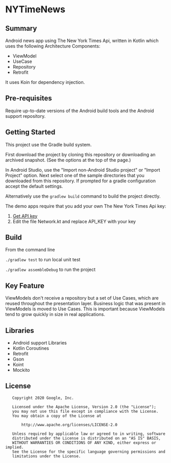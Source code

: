 # NYTimeNews

## Summary

Android news app using The New York Times Api, written in Kotlin which uses the following Architecture Components:

- ViewModel
- UseCase
- Repository
- Retrofit

It uses Koin for dependency injection.

## Pre-requisites

Require up-to-date versions of the Android build tools and the Android support repository.

## Getting Started

This project use the Gradle build system.

First download the project by cloning this repository or downloading an archived
snapshot. (See the options at the top of the page.)

In Android Studio, use the "Import non-Android Studio project" or
"Import Project" option. Next select one of the sample directories that you downloaded from this
repository.
If prompted for a gradle configuration accept the default settings.

Alternatively use the `gradlew build` command to build the project directly.

The demo apps require that you add your own The New York Times Api key:

1. [Get API key](https://developer.nytimes.com/)
2. Edit the file Network.kt and replace API_KEY with your key

## Build

From the command line

`./gradlew test` to run local unit test

`./gradlew assembleDebug` to run the project

## Key Feature

ViewModels don't receive a repository but a set of Use Cases, which are reused throughout the presentation layer.
Business logic that was present in ViewModels is moved to Use Cases. This is important because ViewModels tend to grow quickly in size in real applications.

## Libraries

- Android support Libraries
- Kotlin Coroutines
- Retrofit
- Gson
- Koint
- Mockito

## License

```
   Copyright 2020 Google, Inc.

   Licensed under the Apache License, Version 2.0 (the "License");
   you may not use this file except in compliance with the License.
   You may obtain a copy of the License at

       http://www.apache.org/licenses/LICENSE-2.0

   Unless required by applicable law or agreed to in writing, software
   distributed under the License is distributed on an "AS IS" BASIS,
   WITHOUT WARRANTIES OR CONDITIONS OF ANY KIND, either express or implied.
   See the License for the specific language governing permissions and
   limitations under the License.
```
